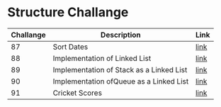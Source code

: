 # Structure Challange

| Challange | Description | Link|
|--- |--- |--- |
| 87 | Sort Dates | [link](87_sort_dates.c) |
| 88 | Implementation of Linked List | [link](88_linked_list.c) |
| 89 | Implementation of Stack as a Linked List | [link](89_stack.c) |
| 90 | Implementation ofQueue as a Linked List | [link](90_queue.c) |
| 91 | Cricket Scores | [link](91_cricket_scores.c) |